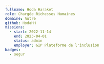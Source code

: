 ```yaml
---
fullname: Hoda Haraket
role: Chargée Richesses Humaines
domaine: Autre
github: HodaHH
missions:
  - start: 2022-11-14
    end: 2023-04-01
    status: admin
    employer: GIP Plateforme de l'inclusion
badges:
  - segur
---
```

